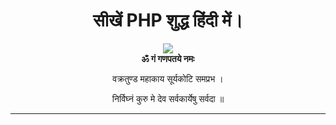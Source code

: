 # <div align="center">सीखें PHP शुद्ध हिंदी में।</div>
<div align="center">
  <img src="https://media.giphy.com/media/J46InwmiUsMqk/200.gif">
  <br><b>ॐ गं गणपतये नमः</b>
  <p>वक्रतुण्ड महाकाय सूर्यकोटि समप्रभ ।</p>
  <p>निर्विघ्नं कुरु मे देव सर्वकार्येषु सर्वदा ॥</p>
<hr>
